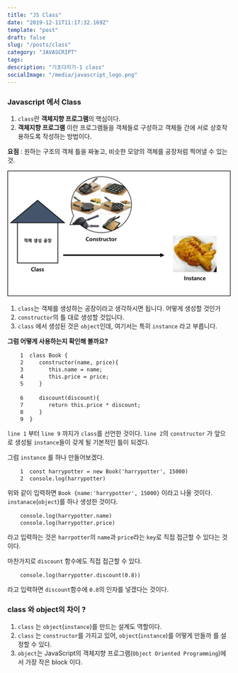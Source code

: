 ```yaml
---
title: "JS Class"
date: "2019-12-11T11:17:32.169Z"
template: "post"
draft: false
slug: "/posts/class"
category: "JAVASCRIPT"
tags:
description: "기초다지기-1 class"
socialImage: "/media/javascript_logo.png"
---
```


### Javascript 에서 Class

1. `class`란 **객체지향 프로그램**의 핵심이다.
2. **객체지향 프로그램** 이란 프로그램들을 객체들로 구성하고 객체들 간에 서로 상호작용하도록 작성하는 방법이다.

**요점** : 원하는 구조의 객체 틀을 짜놓고, 비슷한 모양의 객체를 공장처럼 찍어낼 수 있는 것.

![](/media/Etc/class/class1.png)

1. `class`는 객체를 생성하는 공장이라고 생각하시면 됩니다. 어떻게 생성할 것인가
2. `constructor`의 틀 대로 생성할 것입니다.
3. `class` 에서 생성된 것은 `object`인데, 여기서는 특히 `instance` 라고 부릅니다.

**그럼 어떻게 사용하는지 확인해 볼까요?**

        1  class Book {
        2     constructor(name, price){
        3        this.name = name;
        4        this.price = price;
        5     }

        6     discount(discount){
        7        return this.price * discount;
        8     }
        9  }

`line 1` 부터 `line 9` 까지가 `class`를 선언한 것이다.
`line 2`의 `constructor` 가 앞으로 생성될 `instance`들이 갖게 될 기본적인 틀이 되겠다.

그럼 `instance` 를 하나 만들어보겠다.

        1  const harrypotter = new Book('harrypotter', 15000)
        2  console.log(harrypotter)

위와 같이 입력하면 `Book {name:'harrypotter', 15000}` 이라고 나올 것이다.
`instanace`(`object`)를 하나 생성한 것이다.

        console.log(harrypotter.name)
        console.log(harrypotter.price)

라고 입력하는 것은 `harrpotter`의 `name`과 `price`라는 `key`로 직접 접근할 수 있다는 것이다.

마찬가지로 `discount` 함수에도 직접 접근할 수 있다.

        console.log(harrypotter.discount(0.8))

라고 입력하면 `discount`함수에 `0.8`의 인자를 넣겠다는 것이다.

### class 와 object의 차이 ?

1. `class` 는 `object`(`instance`)를 만드는 설계도 역할이다.
2. `class` 는 `constructor`를 가지고 있어, `object`(`instance`)를 어떻게 만들까 를 설정할 수 있다.
3. `object`는 JavaScript의 객체지향 프로그램(`Object Oriented Programming`)에서 가장 작은 block 이다.
